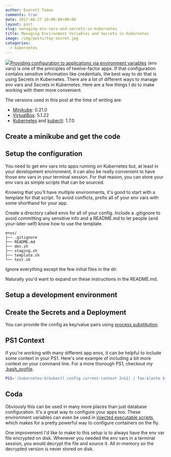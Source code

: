```yaml
---
author: Everett Toews
comments: true
date: 2017-08-27 10:00:00+00:00
layout: post
slug: managing-env-vars-and-secrets-in-kubernetes
title: Managing Environment Variables and Secrets in Kubernetes
image: /img/posts/top-secret.jpg
categories:
  - kubernetes
---
```

<img class="img-right" src="{{ page.image }}"/>[Providing configuration to applications via environment variables](https://12factor.net/config) (env vars) is one of the principles of twelve-factor apps. If that configuration contains sensitive information like credentials, the best way to do that is using Secrets in Kubernetes. There are a lot of different ways to manage env vars and Secrets in Kubernetes. Here are a few things I do to make working with them more convenient.

<!--more-->

The versions used in this post at the time of writing are:

* [Minikube](https://kubernetes.io/docs/getting-started-guides/minikube/): 0.21.0
* [VirtualBox](https://www.virtualbox.org/): 5.1.22
* [Kubernetes](https://kubernetes.io/) and [kubectl](https://kubernetes.io/docs/tasks/tools/install-kubectl/): 1.7.0

## Create a minikube and get the code

<script src="https://gist.github.com/everett-toews/8d7bcafb5e26e9b96735ade35505f5c5.js?file=minikube-and-code.sh"></script>

## Setup the configuration

You need to get env vars into apps running on Kubernetes but, at least in your development environment, it can also be really convenient to have those env vars in your terminal session. For that reason, you can store your env vars as simple scripts that can be sourced.

Knowing that you'll have multiple environments, it's good to start with a template for that script. To avoid conflicts, prefix all of your env vars with some shorthand for your app.

<script src="https://gist.github.com/everett-toews/8d7bcafb5e26e9b96735ade35505f5c5.js?file=template.sh"></script>

Create a directory called envs for all of your config. Include a .gitignore to avoid committing any sensitive info and a README.md to let people (and your-later-self) know how to use the template.

```
envs/
├── .gitignore
├── README.md
├── dev.sh
├── staging.sh
├── template.sh
└── test.sh
```

Ignore everything except the few initial files in the dir.

<script src="https://gist.github.com/everett-toews/8d7bcafb5e26e9b96735ade35505f5c5.js?file=.gitignore"></script>

Naturally you'd want to expand on these instructions in the README.md.

<script src="https://gist.github.com/everett-toews/8d7bcafb5e26e9b96735ade35505f5c5.js?file=README.md"></script>


## Setup a development environment

<script src="https://gist.github.com/everett-toews/8d7bcafb5e26e9b96735ade35505f5c5.js?file=terminal.sh"></script>

## Create the Secrets and a Deployment

You can provide the config as key/value pairs using [process substitution](http://tldp.org/LDP/abs/html/process-sub.html).

<script src="https://gist.github.com/everett-toews/8d7bcafb5e26e9b96735ade35505f5c5.js?file=kubectl.sh"></script>

## PS1 Context

If you're working with many different app envs, it can be helpful to include some context in your PS1. Here's one example of including a bit more context on your command line. For a more thorough PS1, checkout my [.bash_profile](https://gist.github.com/everett-toews/e5a51e54ec7355a2d6716bfbf6c08fe2).

```bash
PS1='(kubernetes:$(kubectl config current-context 2>&1) | foo:$(echo ${FOO_ENV}))\n\W $ '
```

## Coda

Obviously this can be used in many more places than just database configuration. It's a great way to configure your apps too. These environment variables can even be used in [injected executable scripts](/2017/07/29/inject-an-executable-script-into-a-container-in-kubernetes/), which makes for a pretty powerful way to configure containers on the fly.

One improvement I'd like to make to this setup is to always have the env var file encrypted on disk. Whenever you needed the env vars in a terminal session, you would decrypt the file and source it. All in-memory so the decrypted version is never stored on disk.
